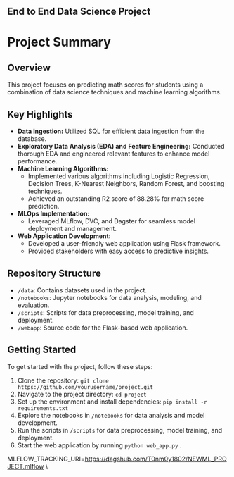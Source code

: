 ## End to End Data Science Project
# Project Summary

## Overview
This project focuses on predicting math scores for students using a combination of data science techniques and machine learning algorithms.

## Key Highlights
- **Data Ingestion:** Utilized SQL for efficient data ingestion from the database.
- **Exploratory Data Analysis (EDA) and Feature Engineering:** Conducted thorough EDA and engineered relevant features to enhance model performance.
- **Machine Learning Algorithms:**
  - Implemented various algorithms including Logistic Regression, Decision Trees, K-Nearest Neighbors, Random Forest, and boosting techniques.
  - Achieved an outstanding R2 score of 88.28% for math score prediction.
- **MLOps Implementation:**
  - Leveraged MLflow, DVC, and Dagster for seamless model deployment and management.
- **Web Application Development:**
  - Developed a user-friendly web application using Flask framework.
  - Provided stakeholders with easy access to predictive insights.

## Repository Structure
- `/data`: Contains datasets used in the project.
- `/notebooks`: Jupyter notebooks for data analysis, modeling, and evaluation.
- `/scripts`: Scripts for data preprocessing, model training, and deployment.
- `/webapp`: Source code for the Flask-based web application.

## Getting Started
To get started with the project, follow these steps:
1. Clone the repository: `git clone https://github.com/yourusername/project.git`
2. Navigate to the project directory: `cd project`
3. Set up the environment and install dependencies: `pip install -r requirements.txt`
4. Explore the notebooks in `/notebooks` for data analysis and model development.
5. Run the scripts in `/scripts` for data preprocessing, model training, and deployment.
6. Start the web application by running `python web_app.py` .


MLFLOW_TRACKING_URI=https://dagshub.com/T0nm0y1802/NEWML_PROJECT.mlflow \

